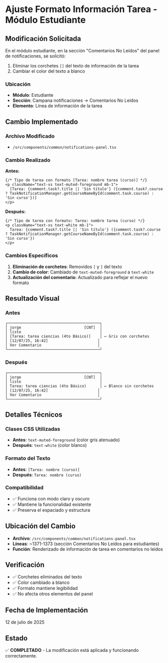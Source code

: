 # Ajuste Formato Información Tarea - Módulo Estudiante

## Modificación Solicitada
En el módulo estudiante, en la sección "Comentarios No Leídos" del panel de notificaciones, se solicitó:
1. Eliminar los corchetes `[]` del texto de información de la tarea
2. Cambiar el color del texto a blanco

### Ubicación
- **Módulo**: Estudiante
- **Sección**: Campana notificaciones → Comentarios No Leídos
- **Elemento**: Línea de información de la tarea

## Cambio Implementado

### Archivo Modificado
- `/src/components/common/notifications-panel.tsx`

### Cambio Realizado
**Antes:**
```tsx
{/* Tipo de tarea con formato [Tarea: nombre tarea (curso)] */}
<p className="text-xs text-muted-foreground mb-1">
  [Tarea: {comment.task?.title || 'Sin título'} ({comment.task?.course ? TaskNotificationManager.getCourseNameById(comment.task.course) : 'Sin curso'})]
</p>
```

**Después:**
```tsx
{/* Tipo de tarea con formato: Tarea: nombre tarea (curso) */}
<p className="text-xs text-white mb-1">
  Tarea: {comment.task?.title || 'Sin título'} ({comment.task?.course ? TaskNotificationManager.getCourseNameById(comment.task.course) : 'Sin curso'})
</p>
```

### Cambios Específicos
1. **Eliminación de corchetes**: Removidos `[` y `]` del texto
2. **Cambio de color**: Cambiado de `text-muted-foreground` a `text-white`
3. **Actualización del comentario**: Actualizado para reflejar el nuevo formato

## Resultado Visual

### Antes
```
┌─────────────────────────────────────────┐
│ jorge                            [CNT]  │
│ listo                                   │
│ [Tarea: tarea ciencias (4to Básico)]    │ ← Gris con corchetes
│ [12/07/25, 16:42]                      │
│ Ver Comentario                         │
└─────────────────────────────────────────┘
```

### Después
```
┌─────────────────────────────────────────┐
│ jorge                            [CNT]  │
│ listo                                   │
│ Tarea: tarea ciencias (4to Básico)      │ ← Blanco sin corchetes
│ [12/07/25, 16:42]                      │
│ Ver Comentario                         │
└─────────────────────────────────────────┘
```

## Detalles Técnicos

### Clases CSS Utilizadas
- **Antes**: `text-muted-foreground` (color gris atenuado)
- **Después**: `text-white` (color blanco)

### Formato del Texto
- **Antes**: `[Tarea: nombre (curso)]`
- **Después**: `Tarea: nombre (curso)`

### Compatibilidad
- ✅ Funciona con modo claro y oscuro
- ✅ Mantiene la funcionalidad existente
- ✅ Preserva el espaciado y estructura

## Ubicación del Cambio
- **Archivo**: `/src/components/common/notifications-panel.tsx`
- **Líneas**: ~1371-1373 (sección Comentarios No Leídos para estudiantes)
- **Función**: Renderizado de información de tarea en comentarios no leídos

## Verificación
- ✅ Corchetes eliminados del texto
- ✅ Color cambiado a blanco
- ✅ Formato mantiene legibilidad
- ✅ No afecta otros elementos del panel

## Fecha de Implementación
12 de julio de 2025

## Estado
✅ **COMPLETADO** - La modificación está aplicada y funcionando correctamente.
